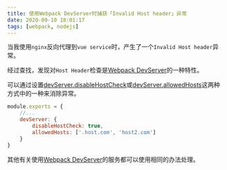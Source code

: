 ```yaml
---
title: 使用Webpack DevServer时捕获「Invalid Host header」异常
date: 2020-09-10 18:01:17
tags: [webpack, nodejs]
---
```


当我使用`nginx`反向代理到`vue service`时，产生了一个`Invalid Host header`异常。

经过查找，发现对`Host Header`检查是[Webpack DevServer][]的一种特性。

可以通过设置[devServer.disableHostCheck][]或[devServer.allowedHosts][]这两种方式中的一种来消除异常。

```js
module.exports = {
    //...
    devServer: {
        disableHostCheck: true,
        allowedHosts: ['.host.com', 'host2.com']
    }
}
```

其他有关使用[Webpack DevServer][]的服务都可以使用相同的办法处理。

[devServer.allowedHosts]: https://webpack.js.org/configuration/dev-server/#devserverallowedhosts
[devServer.disableHostCheck]: https://webpack.js.org/configuration/dev-server/#devserverdisablehostcheck
[Webpack DevServer]: https://webpack.js.org/configuration/dev-server/
